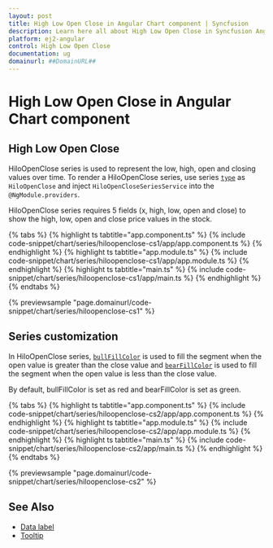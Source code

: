 ```yaml
---
layout: post
title: High Low Open Close in Angular Chart component | Syncfusion
description: Learn here all about High Low Open Close in Syncfusion Angular Chart component of Syncfusion Essential JS 2 and more.
platform: ej2-angular
control: High Low Open Close
documentation: ug
domainurl: ##DomainURL##
---
```


# High Low Open Close in Angular Chart component

## High Low Open Close

HiloOpenClose series is used to represent the low, high, open and closing values over time.
To render a HiloOpenClose series, use series [`type`](https://ej2.syncfusion.com/angular/documentation/api/chart/seriesDirective/#type) as `HiloOpenClose` and inject `HiloOpenCloseSeriesService` into the `@NgModule.providers`.

HiloOpenClose series requires 5 fields (x, high, low, open and close) to show the high, low, open and close price values in the stock.

{% tabs %}
{% highlight ts tabtitle="app.component.ts" %}
{% include code-snippet/chart/series/hiloopenclose-cs1/app/app.component.ts %}
{% endhighlight %}
{% highlight ts tabtitle="app.module.ts" %}
{% include code-snippet/chart/series/hiloopenclose-cs1/app/app.module.ts %}
{% endhighlight %}
{% highlight ts tabtitle="main.ts" %}
{% include code-snippet/chart/series/hiloopenclose-cs1/app/main.ts %}
{% endhighlight %}
{% endtabs %}
  
{% previewsample "page.domainurl/code-snippet/chart/series/hiloopenclose-cs1" %}

## Series customization

In HiloOpenClose series, [`bullFillColor`](https://ej2.syncfusion.com/angular/documentation/api/chart/seriesDirective/#bullFillColor) is used to fill the  segment when the open value is greater than the close value and [`bearFillColor`](https://ej2.syncfusion.com/angular/documentation/api/chart/seriesDirective/#bearFillColor) is used to fill the segment when the open value is less than the close value.

By default, bullFillColor is set as red and bearFillColor is set as green.

{% tabs %}
{% highlight ts tabtitle="app.component.ts" %}
{% include code-snippet/chart/series/hiloopenclose-cs2/app/app.component.ts %}
{% endhighlight %}
{% highlight ts tabtitle="app.module.ts" %}
{% include code-snippet/chart/series/hiloopenclose-cs2/app/app.module.ts %}
{% endhighlight %}
{% highlight ts tabtitle="main.ts" %}
{% include code-snippet/chart/series/hiloopenclose-cs2/app/main.ts %}
{% endhighlight %}
{% endtabs %}
  
{% previewsample "page.domainurl/code-snippet/chart/series/hiloopenclose-cs2" %}

## See Also

* [Data label](./data-labels/)
* [Tooltip](./tool-tip/)
